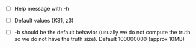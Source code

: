 - [ ] Help message with -h

- [ ] Default values (K31, z3)

- [ ] -b should be the default behavior (usually we do not compute the truth so we do not have the truth size). Default 100000000 (approx 10MB)

  